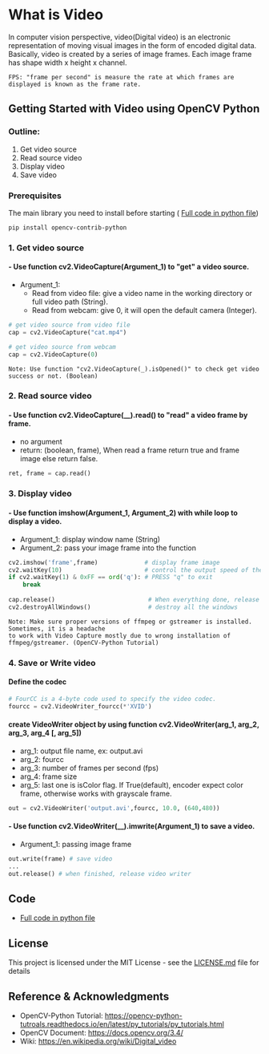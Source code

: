 # What is Video

In computer vision perspective, video(Digital video) is an electronic representation of moving visual images in the form of encoded digital data. Basically, video is created by a series of image frames. Each image frame has shape width x height x channel.

```
FPS: "frame per second" is measure the rate at which frames are displayed is known as the frame rate.
```

## Getting Started with Video using OpenCV Python

### Outline:
1. Get video source
2. Read source video
3. Display video
4. Save video

### Prerequisites

The main library you need to install before starting ( [Full code in python file](https://github.com/Hank-Tsou/Computer-Vision-OpenCV-Python/blob/master/tutorials/Basic_Features/Video/Video.py))

```
pip install opencv-contrib-python
```

### 1. Get video source

#### - Use function cv2.VideoCapture(Argument_1) to "get" a video source. 

- Argument_1: 
  - Read from video file: give a video name in the working directory or full video path (String).
  - Read from webcam: give 0, it will open the default camera (Integer).
```python
# get video source from video file
cap = cv2.VideoCapture("cat.mp4")

# get video source from webcam
cap = cv2.VideoCapture(0)
```
```
Note: Use function "cv2.VideoCapture(_).isOpened()" to check get video success or not. (Boolean)
```

### 2. Read source video
              
#### - Use function cv2.VideoCapture(__).read() to "read" a video frame by frame. 

- no argument
- return: (boolean, frame), When read a frame return true and frame image else return false.
```python
ret, frame = cap.read()
```

### 3. Display video

#### - Use function imshow(Argument_1, Argument_2) with while loop to display a video.
- Argument_1: display window name (String)
- Argument_2: pass your image frame into the function
```python 
cv2.imshow('frame',frame)             # display frame image
cv2.waitKey(10)                       # control the output speed of the video.
if cv2.waitKey(1) & 0xFF == ord('q'): # PRESS "q" to exit
    break
    
cap.release()                          # When everything done, release the capture
cv2.destroyAllWindows()                # destroy all the windows
```
```
Note: Make sure proper versions of ffmpeg or gstreamer is installed. Sometimes, it is a headache 
to work with Video Capture mostly due to wrong installation of ffmpeg/gstreamer. (OpenCV-Python Tutorial)
```

### 4. Save or Write video

#### Define the codec
```python 
# FourCC is a 4-byte code used to specify the video codec.
fourcc = cv2.VideoWriter_fourcc(*'XVID')
```
#### create VideoWriter object by using function cv2.VideoWriter(arg_1, arg_2, arg_3, arg_4 [, arg_5])
- arg_1: output file name, ex: output.avi
- arg_2: fourcc
- arg_3: number of frames per second (fps)
- arg_4: frame size
- arg_5: last one is isColor flag. If True(default), encoder expect color frame, otherwise works with grayscale frame.
```python
out = cv2.VideoWriter('output.avi',fourcc, 10.0, (640,480))
```

#### - Use function  cv2.VideoWriter(__).imwrite(Argument_1) to save a video.
- Argument_1: passing image frame
```python
out.write(frame) # save video 
...
out.release() # when finished, release video writer
```

## Code
- [Full code in python file](https://github.com/Hank-Tsou/Computer-Vision-OpenCV-Python/blob/master/tutorials/Basic_Features/Video/Video.py)

## License

This project is licensed under the MIT License - see the [LICENSE.md](LICENSE.md) file for details

## Reference & Acknowledgments

* OpenCV-Python Tutorial: https://opencv-python-tutroals.readthedocs.io/en/latest/py_tutorials/py_tutorials.html
* OpenCV Document: https://docs.opencv.org/3.4/
* Wiki: https://en.wikipedia.org/wiki/Digital_video

